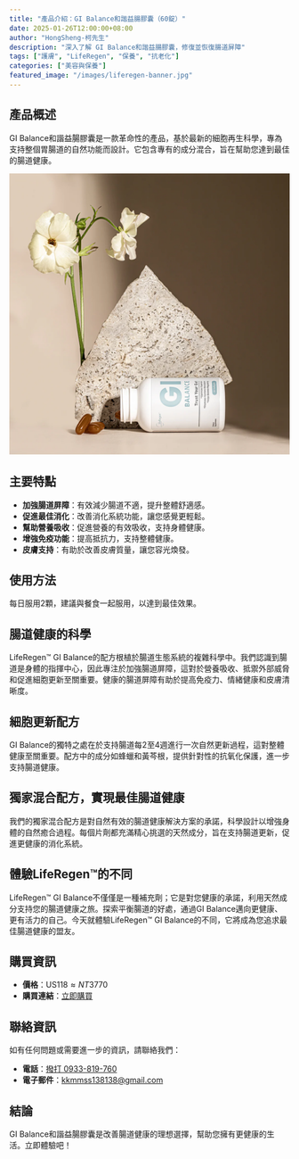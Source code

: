 ```yaml
---
title: "產品介紹：GI Balance和諧益腸膠囊（60錠）"
date: 2025-01-26T12:00:00+08:00
author: "HongSheng-柯先生"
description: "深入了解 GI Balance和諧益腸膠囊，修復並恢復腸道屏障"
tags: ["護膚", "LifeRegen", "保養", "抗老化"]
categories: ["美容與保養"]
featured_image: "/images/liferegen-banner.jpg"
---
```


## 產品概述

GI Balance和諧益腸膠囊是一款革命性的產品，基於最新的細胞再生科學，專為支持整個胃腸道的自然功能而設計。它包含專有的成分混合，旨在幫助您達到最佳的腸道健康。

![GI Balance和諧益腸膠囊](/img/GIflower.webp "GI Balance和諧益腸膠囊")

## 主要特點

- **加強腸道屏障**：有效減少腸道不適，提升整體舒適感。
- **促進最佳消化**：改善消化系統功能，讓您感覺更輕鬆。
- **幫助營養吸收**：促進營養的有效吸收，支持身體健康。
- **增強免疫功能**：提高抵抗力，支持整體健康。
- **皮膚支持**：有助於改善皮膚質量，讓您容光煥發。

## 使用方法

每日服用2顆，建議與餐食一起服用，以達到最佳效果。

## 腸道健康的科學

LifeRegen™ GI Balance的配方根植於腸道生態系統的複雜科學中。我們認識到腸道是身體的指揮中心，因此專注於加強腸道屏障，這對於營養吸收、抵禦外部威脅和促進細胞更新至關重要。健康的腸道屏障有助於提高免疫力、情緒健康和皮膚清晰度。

## 細胞更新配方

GI Balance的獨特之處在於支持腸道每2至4週進行一次自然更新過程，這對整體健康至關重要。配方中的成分如蜂蠟和黃芩根，提供針對性的抗氧化保護，進一步支持腸道健康。

## 獨家混合配方，實現最佳腸道健康

我們的獨家混合配方是對自然有效的腸道健康解決方案的承諾，科學設計以增強身體的自然癒合過程。每個片劑都充滿精心挑選的天然成分，旨在支持腸道更新，促進更健康的消化系統。

## 體驗LifeRegen™的不同

LifeRegen™ GI Balance不僅僅是一種補充劑；它是對您健康的承諾，利用天然成分支持您的腸道健康之旅。探索平衡腸道的好處，通過GI Balance邁向更健康、更有活力的自己。今天就體驗LifeRegen™ GI Balance的不同，它將成為您追求最佳腸道健康的盟友。

## 購買資訊

- **價格**：US$118 ≈ NT$3770
- **購買連結**：[立即購買](https://www.liferegen.com/zh-hant-tn?sponsor=tw011218)

## 聯絡資訊

如有任何問題或需要進一步的資訊，請聯絡我們：

- **電話**：[撥打 0933-819-760](tel:0933819760)
- **電子郵件**：[kkmmss138138@gmail.com](mailto:kkmmss138138@gmail.com)

## 結論

GI Balance和諧益腸膠囊是改善腸道健康的理想選擇，幫助您擁有更健康的生活。立即體驗吧！
